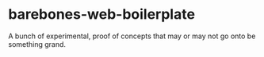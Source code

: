 # barebones-web-boilerplate
A bunch of experimental, proof of concepts that may or may not go onto be something grand.
